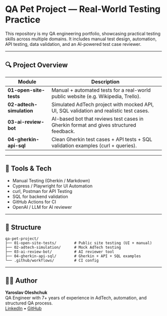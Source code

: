 # QA Pet Project — Real-World Testing Practice

This repository is my QA engineering portfolio, showcasing practical testing skills across multiple domains.
It includes manual test design, automation, API testing, data validation, and an AI-powered test case reviewer.

---

## 🔍 Project Overview

| Module                        | Description |
|------------------------------|-------------|
| **01-open-site-tests**       | Manual + automated tests for a real-world public website (e.g. Wikipedia, Trello). |
| **02-adtech-simulation**     | Simulated AdTech project with mocked API, UI, SQL validation and realistic test cases. |
| **03-ai-review-bot**         | AI-based bot that reviews test cases in Gherkin format and gives structured feedback. |
| **04-gherkin-api-sql**       | Clean Gherkin test cases + API tests + SQL validation examples (curl + queries). |

---

## 🧪 Tools & Tech

- Manual Testing (Gherkin / Markdown)
- Cypress / Playwright for UI Automation
- curl, Postman for API Testing
- SQL for backend validation
- GitHub Actions for CI
- OpenAI / LLM for AI reviewer

---

## 🚀 Structure

```
qa-pet-project/
├── 01-open-site-tests/        # Public site testing (UI + manual)
├── 02-adtech-simulation/      # Mock AdTech testing
├── 03-ai-review-bot/          # AI reviewer tool
├── 04-gherkin-api-sql/        # Gherkin + API + SQL examples
└── .github/workflows/         # CI config
```

---

## 🧑‍💻 Author

**Yaroslav Oleshchuk**  
QA Engineer with 7+ years of experience in AdTech, automation, and structured QA process.  
[LinkedIn](https://linkedin.com/in/yaoleshchuk) • [GitHub](https://github.com/yaoleshchuk)
